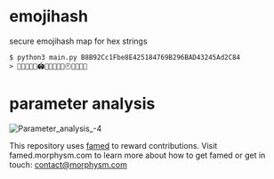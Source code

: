 # emojihash
secure emojihash map for hex strings
```
$ python3 main.py B8B92Cc1Fbe8E425184769B296BAD43245Ad2C84
> 🌙🔕🏒🍝🥁🏟🐽😳🌲🏈🍁🕘👶😠🧸💙
```
# parameter analysis 
![Parameter_analysis_-4](https://user-images.githubusercontent.com/61156799/157858715-baad27b4-6988-420c-8b13-be1f535b7fd6.png)

This repository uses [famed](https://famed.morphysm.com/boards/0kok0/emojihash) to reward contributions. Visit famed.morphysm.com to learn more about how to get famed or get in touch: contact@morphysm.com
